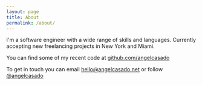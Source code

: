 ```yaml
---
layout: page
title: About
permalink: /about/
---
```


I'm a software engineer with a wide range of skills and languages. Currently <span class="green-color">accepting new freelancing projects</span> in New York and Miami.

You can find some of my recent code at [github.com/angelcasado](https://github.com/angelcasado)

To get in touch you can email [hello@angelcasado.net](mailto:hello@angelcasado.net) or follow [@angelcasado](https://twitter.com/angelcasado)
